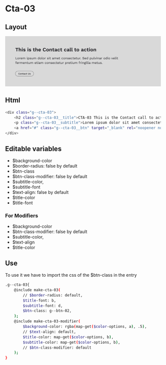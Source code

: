 # Cta-03

## Layout

![alt text][cta-03]

[cta-03]: /src/img/global-components/cta/cta-03.jpg

## Html

```sh
<div class="g--cta-03">
    <h2 class="g--cta-03__title">CTA-03 This is the Contact call to action</h2>
    <p class="g--cta-03__subtitle">Lorem ipsum dolor sit amet consectetur. Sed pulvinar odio velit fermentum etiam consectetur pretium fringilla metus.</p>
    <a href="#" class="g--cta-03__btn" target="_blank" rel="noopener noreferrer">Contact Us</a>
</div>
```

## Editable variables

- $background-color
- $border-radius: false by default
- $btn-class
- $btn-class-modifier: false by default
- $subtitle-color,
- $subtitle-font
- $text-align: false by default
- $title-color
- $title-font

### For Modifiers

- $background-color
- $btn-class-modifier: false by default
- $subtitle-color,
- $text-align
- $title-color

## Use

To use it we have to import the css of the $btn-class in the entry

```sh
.g--cta-03{
    @include make-cta-03(
        // $border-radius: default,
        $title-font: b,
        $subtitle-font: d,
        $btn-class: g--btn-02,
    );
    @include make-cta-03-modifier(
        $background-color: rgba(map-get($color-options, a), .5),
        // $text-align: default,
        $title-color: map-get($color-options, b),
        $subtitle-color: map-get($color-options, b),
        // $btn-class-modifier: default
    );
}
```
